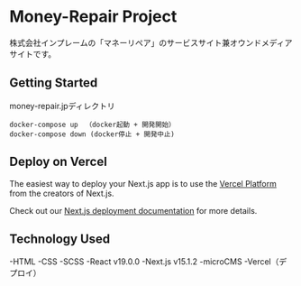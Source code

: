 # Money-Repair Project

株式会社インプレームの「マネーリペア」のサービスサイト兼オウンドメディアサイトです。


## Getting Started

money-repair.jpディレクトリ
```
docker-compose up 　（docker起動 + 開発開始）
docker-compose down (docker停止 + 開発中止)
```

## Deploy on Vercel

The easiest way to deploy your Next.js app is to use the [Vercel Platform](https://vercel.com/new?utm_medium=default-template&filter=next.js&utm_source=create-next-app&utm_campaign=create-next-app-readme) from the creators of Next.js.

Check out our [Next.js deployment documentation](https://nextjs.org/docs/app/building-your-application/deploying) for more details.

## Technology Used

-HTML
-CSS
-SCSS
-React v19.0.0
-Next.js v15.1.2
-microCMS
-Vercel（デプロイ）